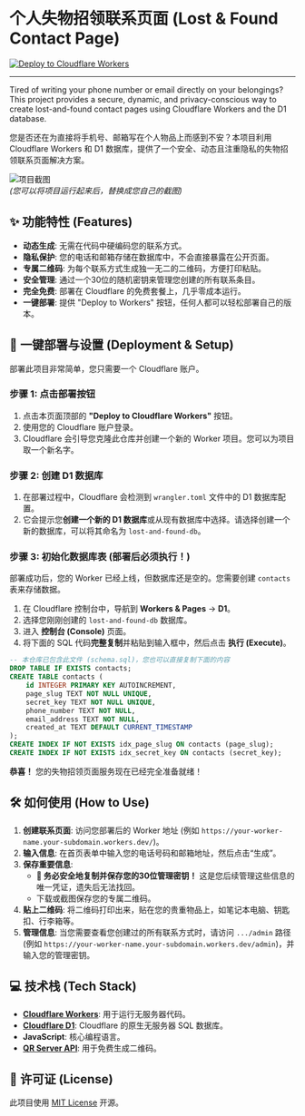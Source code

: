 # 个人失物招领联系页面 (Lost & Found Contact Page)

[![Deploy to Cloudflare Workers](https://deploy.workers.cloudflare.com/button)](https://deploy.workers.cloudflare.com/?repo=https://github.com/Guikong001/findmythings/)

---

Tired of writing your phone number or email directly on your belongings? This project provides a secure, dynamic, and privacy-conscious way to create lost-and-found contact pages using Cloudflare Workers and the D1 database.

您是否还在为直接将手机号、邮箱写在个人物品上而感到不安？本项目利用 Cloudflare Workers 和 D1 数据库，提供了一个安全、动态且注重隐私的失物招领联系页面解决方案。

![项目截图](https://tc.wslll.cn/15383691-38c9-42e2-8112-3ccd052d409d.png)  
*(您可以将项目运行起来后，替换成您自己的截图)*

## ✨ 功能特性 (Features)

*   **动态生成**: 无需在代码中硬编码您的联系方式。
*   **隐私保护**: 您的电话和邮箱存储在数据库中，不会直接暴露在公开页面。
*   **专属二维码**: 为每个联系方式生成独一无二的二维码，方便打印粘贴。
*   **安全管理**: 通过一个30位的随机密钥来管理您创建的所有联系条目。
*   **完全免费**: 部署在 Cloudflare 的免费套餐上，几乎零成本运行。
*   **一键部署**: 提供 "Deploy to Workers" 按钮，任何人都可以轻松部署自己的版本。

## 🚀 一键部署与设置 (Deployment & Setup)

部署此项目非常简单，您只需要一个 Cloudflare 账户。

### 步骤 1: 点击部署按钮

1.  点击本页面顶部的 **"Deploy to Cloudflare Workers"** 按钮。
2.  使用您的 Cloudflare 账户登录。
3.  Cloudflare 会引导您克隆此仓库并创建一个新的 Worker 项目。您可以为项目取一个新名字。

### 步骤 2: 创建 D1 数据库

1.  在部署过程中，Cloudflare 会检测到 `wrangler.toml` 文件中的 D1 数据库配置。
2.  它会提示您**创建一个新的 D1 数据库**或从现有数据库中选择。请选择创建一个新的数据库，可以将其命名为 `lost-and-found-db`。

### 步骤 3: 初始化数据库表 (部署后必须执行！)

部署成功后，您的 Worker 已经上线，但数据库还是空的。您需要创建 `contacts` 表来存储数据。

1.  在 Cloudflare 控制台中，导航到 **Workers & Pages** -> **D1**。
2.  选择您刚刚创建的 `lost-and-found-db` 数据库。
3.  进入 **控制台 (Console)** 页面。
4.  将下面的 SQL 代码**完整复制**并粘贴到输入框中，然后点击 **执行 (Execute)**。

```sql
-- 本仓库已包含此文件 (schema.sql)，您也可以直接复制下面的内容
DROP TABLE IF EXISTS contacts;
CREATE TABLE contacts (
    id INTEGER PRIMARY KEY AUTOINCREMENT,
    page_slug TEXT NOT NULL UNIQUE,
    secret_key TEXT NOT NULL UNIQUE,
    phone_number TEXT NOT NULL,
    email_address TEXT NOT NULL,
    created_at TEXT DEFAULT CURRENT_TIMESTAMP
);
CREATE INDEX IF NOT EXISTS idx_page_slug ON contacts (page_slug);
CREATE INDEX IF NOT EXISTS idx_secret_key ON contacts (secret_key);
```

**恭喜！** 您的失物招领页面服务现在已经完全准备就绪！

## 🛠️ 如何使用 (How to Use)

1.  **创建联系页面**: 访问您部署后的 Worker 地址 (例如 `https://your-worker-name.your-subdomain.workers.dev/`)。
2.  **输入信息**: 在首页表单中输入您的电话号码和邮箱地址，然后点击“生成”。
3.  **保存重要信息**:
    *   **🔑 务必安全地复制并保存您的30位管理密钥！** 这是您后续管理这些信息的唯一凭证，遗失后无法找回。
    *   下载或截图保存您的专属二维码。
4.  **贴上二维码**: 将二维码打印出来，贴在您的贵重物品上，如笔记本电脑、钥匙扣、行李箱等。
5.  **管理信息**: 当您需要查看您创建过的所有联系方式时，请访问 `.../admin` 路径 (例如 `https://your-worker-name.your-subdomain.workers.dev/admin`)，并输入您的管理密钥。

## 💻 技术栈 (Tech Stack)

*   **[Cloudflare Workers](https://workers.cloudflare.com/)**: 用于运行无服务器代码。
*   **[Cloudflare D1](https://developers.cloudflare.com/d1/)**: Cloudflare 的原生无服务器 SQL 数据库。
*   **JavaScript**: 核心编程语言。
*   **[QR Server API](http://goqr.me/api/)**: 用于免费生成二维码。

## 📄 许可证 (License)

此项目使用 [MIT License](./LICENSE) 开源。
